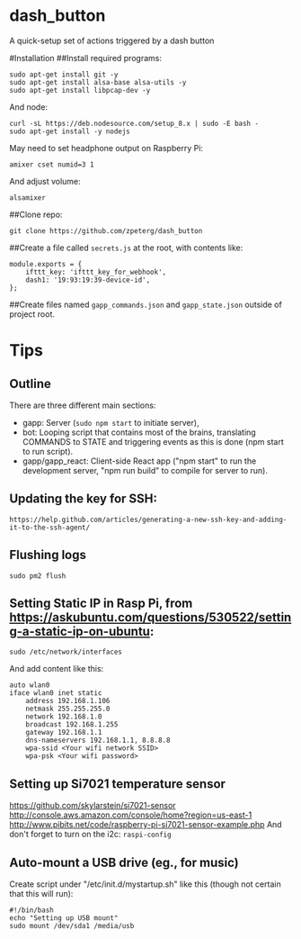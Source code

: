 # dash_button
A quick-setup set of actions triggered by a dash button

#Installation
##Install required programs:
```
sudo apt-get install git -y
sudo apt-get install alsa-base alsa-utils -y
sudo apt-get install libpcap-dev -y
```
And node:
```
curl -sL https://deb.nodesource.com/setup_8.x | sudo -E bash -
sudo apt-get install -y nodejs
```
May need to set headphone output on Raspberry Pi:
```
amixer cset numid=3 1
```
And adjust volume:
```
alsamixer
```

##Clone repo:
```
git clone https://github.com/zpeterg/dash_button
```

##Create a file called ```secrets.js``` at the root, with contents like:
```
module.exports = {
    ifttt_key: 'ifttt_key_for_webhook',
    dash1: '19:93:19:39-device-id',
};

```

##Create files named ```gapp_commands.json``` and ```gapp_state.json``` outside of project root.

# Tips
## Outline
There are three different main sections:
- gapp: Server (```sudo npm start``` to initiate server),
- bot: Looping script that contains most of the brains, translating COMMANDS to STATE and triggering events as this is done (npm start to run script).
- gapp/gapp_react: Client-side React app ("npm start" to run the development server, "npm run build" to compile for server to run).
## Updating the key for SSH: 
```
https://help.github.com/articles/generating-a-new-ssh-key-and-adding-it-to-the-ssh-agent/
```
## Flushing logs
```
sudo pm2 flush
```
## Setting Static IP in Rasp Pi, from https://askubuntu.com/questions/530522/setting-a-static-ip-on-ubuntu:
```
sudo /etc/network/interfaces
```
And add content like this:
```
auto wlan0
iface wlan0 inet static
    address 192.168.1.106
    netmask 255.255.255.0
    network 192.168.1.0
    broadcast 192.168.1.255
    gateway 192.168.1.1
    dns-nameservers 192.168.1.1, 8.8.8.8
    wpa-ssid <Your wifi network SSID>
    wpa-psk <Your wifi password>
```
## Setting up Si7021 temperature sensor
https://github.com/skylarstein/si7021-sensor
http://console.aws.amazon.com/console/home?region=us-east-1
http://www.pibits.net/code/raspberry-pi-si7021-sensor-example.php
And don't forget to turn on the i2c: ```raspi-config```
## Auto-mount a USB drive (eg., for music)
Create script under "/etc/init.d/mystartup.sh" like this (though not certain that this will run):
```
#!/bin/bash
echo "Setting up USB mount"
sudo mount /dev/sda1 /media/usb
``` 
